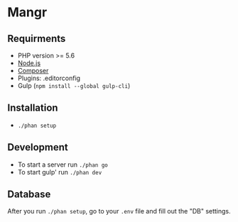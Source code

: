 # Mangr

## Requirments
- PHP version >= 5.6
- [Node.js](https://nodejs.org/en/)
- [Composer](https://getcomposer.org/)
- Plugins: .editorconfig
- Gulp (`npm install --global gulp-cli`)
## Installation
- `./phan setup`

## Development
- To start a server run `./phan go`
- To start gulp' run `./phan dev`

## Database
After you run `./phan setup`, go to your `.env` file and fill out the "DB" settings.
